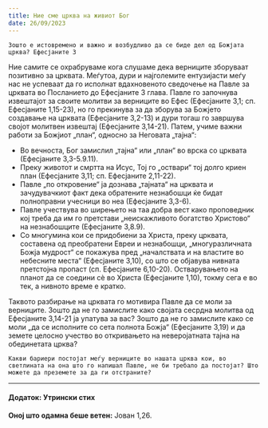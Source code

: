 ```yaml
---
title: Ние сме црква на живиот Бог
date: 26/09/2023
---
```


`Зошто е истовремено и важно и возбудливо да се биде дел од Божјата црква? Ефесјаните 3`

Ние самите се охрабруваме кога слушаме дека верниците зборуваат позитивно за црквата. Меѓутоа, дури и најголемите ентузијасти меѓу нас не успеваат да го исполнат вдахновеното сведочење на Павле за црквата во Посланието до Ефесјаните 3 глава. Павле го започнува извештајот за своите молитви за верниците во Ефес (Ефесјаните 3,1; сп. Ефесјаните 1,15-23), но го прекинува за да зборува за Божјето создавање на црквата (Ефесјаните 3,2-13) и дури тогаш го завршува својот молитвен извештај (Ефесјаните 3,14-21). Патем, учиме важни работи за Божјиот „план“, односно за Неговата „тајна“:

<ul>
    <li>Во вечноста, Бог замислил „тајна“ или „план“ во врска со црквата (Ефесјаните 3,3-5.9.11).</li>
    <li>Преку животот и смртта на Исус, Тој го „оствари“ тој долго криен план (Ефесјаните 3,11; сп. Ефесјаните 2,11-22).</li>
    <li>Павле „по откровение“ ја дознава „тајната“ на црквата и зачудувачкиот факт дека обратените незнабошци ќе бидат полноправни учесници во неа (Ефесјаните 3,3-6).</li>
    <li>Павле учествува во ширењето на таа добра вест како проповедник кој треба да им го претстави „неискажливото богатство Христово“ на незнабошците (Ефесјаните 3,8.9).</li>
    <li>Со многумина кои се придобиени за Христа, преку црквата, составена од преобратени Евреи и незнабошци, „многуразличната Божја мудрост“ се покажува пред „началствата и на властите во небесните места“ (Ефесјаните 3,10), со што се објавува нивната претстојна пропаст (сп. Ефесјаните 6,10-20). Остварувањето на планот да се соедини сè во Христа (Ефесјаните 1,10), токму сега е во тек, а нивното време е кратко.</li>
</ul>

Таквото разбирање на црквата го мотивира Павле да се моли за верниците. Зошто да не го замислите како својата сесрдна молитва од Ефесјаните 3,14-21 ја упатува за вас? Зошто да не го замислите како се моли „да се исполните со сета полнота Божја“ (Ефесјаните 3,19) и да земете целосно учество во откривањето на неверојатната тајна на обединетата црква?

`Какви бариери постојат меѓу верниците во нашата црква кои, во светлината на она што го напишал Павле, не би требало да постојат? Што можете да преземете за да ги отстраните?`

---

#### Додаток: Утрински стих

**Оној што одамна беше ветен:** Јован 1,26.